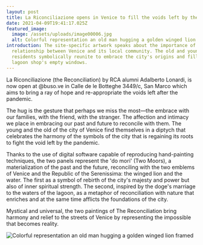 ```yaml
---
layout: post
title: La Riconciliazione opens in Venice to fill the voids left by the pandemic
date: 2021-04-09T19:41:17.025Z
featured_image:
  image: /assets/uploads/image00006.jpg
  alt: Colorful representation an old man hugging a golden winged lion framed
introduction: The site-specific artwork speaks about the importance of the
  relationship between Venice and its local community. The old and young
  residents symbolically reunite to embrace the city's origins and fill the
  lagoon shop's empty windows.
---
```

La Riconciliazione (the Reconciliation) by RCA alumni Adalberto Lonardi, is now open at @buso.ve in Calle de le Botteghe 3449/c, San Marco which aims to bring a ray of hope and re-appropriate the voids left after the pandemic.

The hug is the gesture that perhaps we miss the most—the embrace with our families, with the friend, with the stranger. The affection and intimacy we place in embracing our past and future to reconcile with them. The young and the old of the city of Venice find themselves in a diptych that celebrates the harmony of the symbols of the city that is regaining its roots to fight the void left by the pandemic.

Thanks to the use of digital software capable of reproducing hand-painting techniques, the two panels represent the 'do mori' (Two Moors), a materialization of the past and the future, reconciling with the two emblems of Venice and the Republic of the Serenissima: the winged lion and the water. The first as a symbol of rebirth of the city's majesty and power but also of inner spiritual strength. The second, inspired by the doge's marriage to the waters of the lagoon, as a metaphor of reconciliation with nature that enriches and at the same time afflicts the foundations of the city.

Mystical and universal, the two paintings of The Reconciliation bring harmony and relief to the streets of Venice by representing the impossible that becomes reality.

![Colorful representation an old man hugging a golden winged lion framed](/assets/uploads/image00002.jpg "La Riconciliazione – The old and the winged lion")